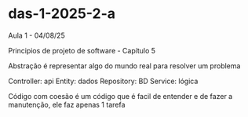 # das-1-2025-2-a

Aula 1 - 04/08/25

Principios de projeto de software - Capítulo 5

Abstração é representar algo do mundo real para resolver um problema

Controller: api
Entity: dados
Repository: BD
Service: lógica

Código com coesão é um código que é facil de entender e de fazer a manutenção, ele faz apenas 1 tarefa

